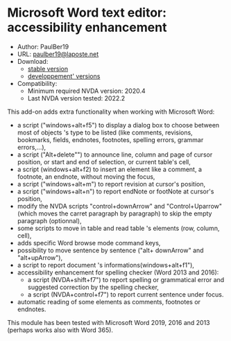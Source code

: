 # Microsoft Word text editor: accessibility enhancement #

* Author: PaulBer19
* URL: paulber19@laposte.net
* Download:
	* [stable version][1]
	* [developpement' versions][2]
* Compatibility:
	* Minimum required NVDA version: 2020.4
	* Last NVDA version tested: 2022.2


This add-on adds extra functionality when working with Microsoft Word:

* a script ("windows+alt+f5") to display a dialog box to choose between most of objects 's type to be listed (like comments, revisions, bookmarks, fields, endnotes, footnotes, spelling errors, grammar errors,...),
* a script ("Alt+delete"") to announce line, column and page of cursor position, or start and end of selection, or current table's cell,
* a script (windows+alt+f2) to insert an element like a comment, a footnote, an endnote, without moving the focus,
* a script ("windows+alt+m") to report revision at cursor's position,
* a script ("windows+alt+n") to report endNote or footNote at cursor's position,
* modify the NVDA scripts "control+downArrow" and "Control+Uparrow" (which moves the carret paragraph by paragraph) to skip the empty paragraph (optionnal),
* some scripts to move in table and read table 's elements (row, column, cell),
* adds specific Word browse mode command keys,
* possibility to move sentence by sentence ("alt+ downArrow" and "alt+upArrow"),
* a script to report document 's informations(windows+alt+f1"),
* accessibility enhancement for spelling checker (Word 2013 and 2016):
	* a script (NVDA+shift+f7") to report spelling or grammatical error and suggested correction by the spelling checker,
	* a script (NVDA+control+f7") to report current sentence under focus.
* automatic reading of some elements as comments, footnotes or endnotes.


This module has been tested with Microsoft Word 2019, 2016 and 2013 (perhaps works also with Word 365).


[1]: https://github.com/paulber007/AllMyNVDAAddons/raw/master/wordAccessEnhancement/wordAccessEnhancement-3.3.2.nvda-addon
[2]: https://github.com/paulber007/AllMyNVDAAddons/tree/master/wordAccessEnhancement/dev
